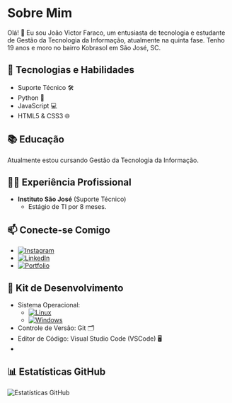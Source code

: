 # Sobre Mim
Olá! 👋 Eu sou João Victor Faraco, um entusiasta de tecnologia e estudante de Gestão da Tecnologia da Informação, atualmente na quinta fase. Tenho 19 anos e moro no bairro Kobrasol em São José, SC.

## 🚀 Tecnologias e Habilidades
- Suporte Técnico 🛠️
- Python 🐍
- JavaScript 💻
- HTML5 & CSS3 🌐

## 📚 Educação
Atualmente estou cursando Gestão da Tecnologia da Informação.

## 👨‍💼 Experiência Profissional
- **Instituto São José** (Suporte Técnico)
  - Estágio de TI por 8 meses.

## 📫 Conecte-se Comigo
- [![Instagram](https://img.shields.io/badge/Instagram-%23E4405F.svg?&style=for-the-badge&logo=instagram&logoColor=white)](https://www.instagram.com/jvfaraco/)
- [![LinkedIn](https://img.shields.io/badge/LinkedIn-%230077B5.svg?&style=for-the-badge&logo=linkedin&logoColor=white)](https://www.linkedin.com/in/joão-victor-faraco-01066423a)
- [![Portfolio](https://img.shields.io/badge/Portfolio-%2312100E.svg?&style=for-the-badge)](https://jvfaraco.github.io/jvfaraco-portifolio/)

## 🚀 Kit de Desenvolvimento
- Sistema Operacional:
  - [![Linux](https://img.shields.io/badge/Linux-%23FCC624.svg?&style=for-the-badge&logo=linux&logoColor=black)](#)
  - [![Windows](https://img.shields.io/badge/Windows-%230078D6.svg?&style=for-the-badge&logo=windows&logoColor=white)](#)
- Controle de Versão: Git 🗂️
- Editor de Código: Visual Studio Code (VSCode) 🖥️
- 
## 📊 Estatísticas GitHub
![Estatísticas GitHub](https://github-readme-stats.vercel.app/api?username=seu-username&show_icons=true&hide_title=true&hide_border=true&count_private=true&theme=dark)
